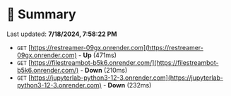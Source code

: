 # 📖 Summary
Last updated: **7/18/2024, 7:58:22 PM**

- `GET` [https://restreamer-09gx.onrender.com](https://restreamer-09gx.onrender.com) - **Up** (471ms)
- `GET` [https://filestreambot-b5k6.onrender.com/](https://filestreambot-b5k6.onrender.com/) - **Down** (210ms)
- `GET` [https://jupyterlab-python3-12-3.onrender.com](https://jupyterlab-python3-12-3.onrender.com) - **Down** (232ms)
